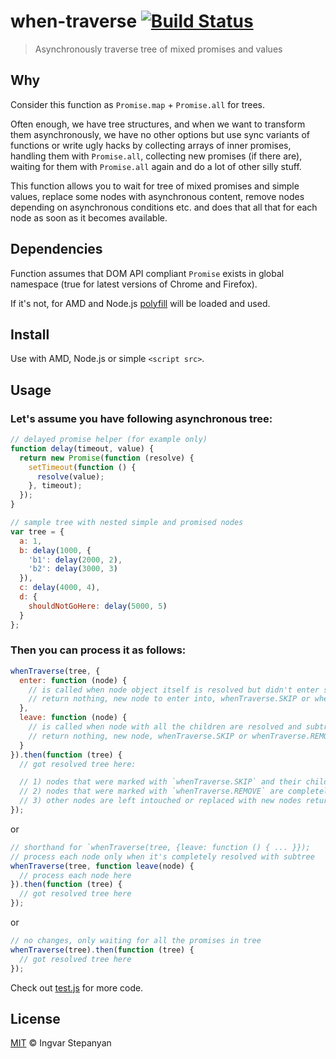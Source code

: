 # when-traverse [![Build Status](https://travis-ci.org/RReverser/when-traverse.svg?branch=master)](https://travis-ci.org/RReverser/when-traverse)

> Asynchronously traverse tree of mixed promises and values

## Why

Consider this function as `Promise.map` + `Promise.all` for trees.

Often enough, we have tree structures, and when we want to transform them asynchronously, we have no other options but use sync variants of functions or write ugly hacks by collecting arrays of inner promises, handling them with `Promise.all`, collecting new promises (if there are), waiting for them with `Promise.all` again and do a lot of other silly stuff.

This function allows you to wait for tree of mixed promises and simple values, replace some nodes with asynchronous content, remove nodes depending on asynchronous conditions etc. and does that all that for each node as soon as it becomes available.

## Dependencies

Function assumes that DOM API compliant `Promise` exists in global namespace (true for latest versions of Chrome and Firefox).

If it's not, for AMD and Node.js [polyfill](https://github.com/jakearchibald/es6-promise) will be loaded and used.

## Install

Use with AMD, Node.js or simple `<script src>`.

## Usage

### Let's assume you have following asynchronous tree:

```js
// delayed promise helper (for example only)
function delay(timeout, value) {
  return new Promise(function (resolve) {
    setTimeout(function () {
      resolve(value);
    }, timeout);
  });
}

// sample tree with nested simple and promised nodes
var tree = {
  a: 1,
  b: delay(1000, {
    'b1': delay(2000, 2),
    'b2': delay(3000, 3)
  }),
  c: delay(4000, 4),
  d: {
    shouldNotGoHere: delay(5000, 5)
  }
};
```

### Then you can process it as follows:

```javascript
whenTraverse(tree, {
  enter: function (node) {
    // is called when node object itself is resolved but didn't enter subtree yet;
    // return nothing, new node to enter into, whenTraverse.SKIP or whenTraverse.REMOVE from here
  },
  leave: function (node) {
    // is called when node with all the children are resolved and subtree is left;
    // return nothing, new node, whenTraverse.SKIP or whenTraverse.REMOVE from here
  }
}).then(function (tree) {
  // got resolved tree here:

  // 1) nodes that were marked with `whenTraverse.SKIP` and their children are still left intouched;
  // 2) nodes that were marked with `whenTraverse.REMOVE` are completely deleted from tree;
  // 3) other nodes are left intouched or replaced with new nodes returned from either `enter` or `leave`
});
```

or

```javascript
// shorthand for `whenTraverse(tree, {leave: function () { ... }});
// process each node only when it's completely resolved with subtree
whenTraverse(tree, function leave(node) {
  // process each node here
}).then(function (tree) {
  // got resolved tree here
});
```

or

```javascript
// no changes, only waiting for all the promises in tree
whenTraverse(tree).then(function (tree) {
  // got resolved tree here
});
```

Check out [test.js](https://github.com/RReverser/when-traverse/blob/master/traverse.js) for more code.

## License

[MIT](http://opensource.org/licenses/MIT) © Ingvar Stepanyan
